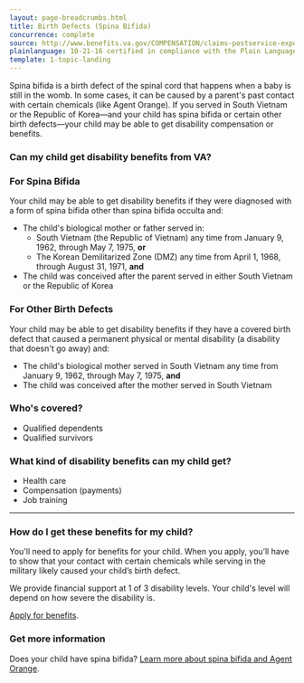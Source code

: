 ```yaml
---
layout: page-breadcrumbs.html
title: Birth Defects (Spina Bifida)
concurrence: complete
source: http://www.benefits.va.gov/COMPENSATION/claims-postservice-exposures-asbestos.asp
plainlanguage: 10-21-16 certified in compliance with the Plain Language Act
template: 1-topic-landing
---
```


Spina bifida is a birth defect of the spinal cord that happens when a baby is still in the womb. In some cases, it can be caused by a parent's past contact with certain chemicals (like Agent Orange). If you served in South Vietnam or the Republic of Korea—and your child has spina bifida or certain other birth defects—your child may be able to get disability compensation or benefits.

<div class="call-out" markdown="1">

### Can my child get disability benefits from VA?

### For Spina Bifida

Your child may be able to get disability benefits if they were diagnosed with a form of spina bifida other than spina bifida occulta and:
  - The child's biological mother or father served in:
    - South Vietnam (the Republic of Vietnam) any time from January 9, 1962, through May 7, 1975, **or**
    - The Korean Demilitarized Zone (DMZ) any time from April 1, 1968, through August 31, 1971, **and**
  - The child was conceived after the parent served in either South Vietnam or the Republic of Korea
 

### For Other Birth Defects

Your child may be able to get disability benefits if they have a covered birth defect that caused a permanent physical or mental disability (a disability that doesn't go away) and:
  - The child's biological mother served in South Vietnam any time from January 9, 1962, through May 7, 1975, **and**
  - The child was conceived after the mother served in South Vietnam  


### Who's covered?

- Qualified dependents
- Qualified survivors

</div>

### What kind of disability benefits can my child get?

-	Health care
-	Compensation (payments)
-	Job training

--------

### How do I get these benefits for my child?

You'll need to apply for benefits for your child. When you apply, you’ll have to show that your contact with certain chemicals while serving in the military likely caused your child’s birth defect. 

We provide financial support at 1 of 3 disability levels. Your child's level will depend on how severe the disability is. 

[Apply for benefits](https://www.vets.gov/disability-benefits/apply-for-benefits/).

### Get more information

Does your child have spina bifida? [Learn more about spina bifida and Agent Orange](http://www.publichealth.va.gov/exposures/agentorange/birth-defects/spina-bifida.asp).
